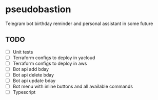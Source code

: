 # pseudobastion

Telegram bot birthday reminder and personal assistant in some future

## TODO

- [ ] Unit tests
- [ ] Terraform configs to deploy in yacloud
- [ ] Terraform configs to deploy in aws
- [ ] Bot api add bday
- [ ] Bot api delete bday
- [ ] Bot api update bday
- [ ] Bot menu with inline buttons and all available commands
- [ ] Typescript
